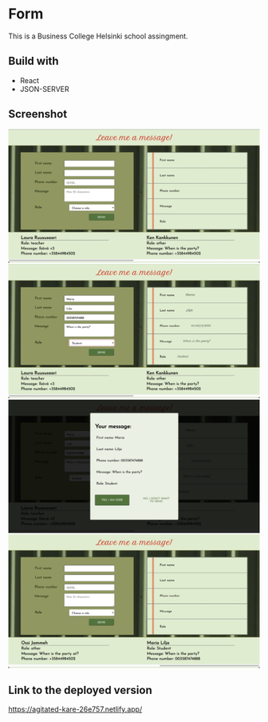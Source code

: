 # Form

This is a Business College Helsinki school assingment.

## Build with

- React
- JSON-SERVER

## Screenshot

![screenshot1 of the application](./src/pics/Form.png)
![screenshot2 of the application](./src/pics/View.png)
![screenshot3 of the application](./src/pics/PopUp.png)
![screenshot4 of the application](./src/pics/Screenshot4.png)

## Link to the deployed version

https://agitated-kare-26e757.netlify.app/
